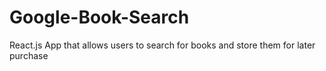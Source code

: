# Google-Book-Search
React.js App that allows users to search for books and store them for later purchase
